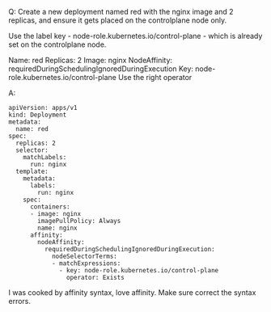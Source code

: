 Q:
Create a new deployment named red with the nginx image and 2 replicas, and ensure it gets placed on the controlplane node only.

Use the label key - node-role.kubernetes.io/control-plane - which is already set on the controlplane node.


Name: red
Replicas: 2
Image: nginx
NodeAffinity: requiredDuringSchedulingIgnoredDuringExecution
Key: node-role.kubernetes.io/control-plane
Use the right operator

A:
```
apiVersion: apps/v1
kind: Deployment
metadata:
  name: red
spec:
  replicas: 2
  selector:
    matchLabels:
      run: nginx
  template:
    metadata:
      labels:
        run: nginx
    spec:
      containers:
      - image: nginx
        imagePullPolicy: Always
        name: nginx
      affinity:
        nodeAffinity:
          requiredDuringSchedulingIgnoredDuringExecution:
            nodeSelectorTerms:
            - matchExpressions:
              - key: node-role.kubernetes.io/control-plane
                operator: Exists
```

I was cooked by affinity syntax, love affinity. Make sure correct the syntax errors.

